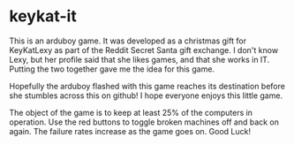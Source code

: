 # keykat-it
This is an arduboy game.  It was developed as a christmas gift for
KeyKatLexy as part of the Reddit Secret Santa gift exchange.  I don't
know Lexy, but her profile said that she likes games, and that she
works in IT.  Putting the two together gave me the idea for this game.

Hopefully the arduboy flashed with this game reaches its destination
before she stumbles across this on github!  I hope everyone enjoys
this little game.

The object of the game is to keep at least 25% of the computers in
operation.  Use the red buttons to toggle broken machines off and back
on again. The failure rates increase as the game goes on.  Good Luck!
